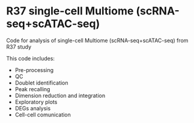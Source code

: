 # R37 single-cell Multiome (scRNA-seq+scATAC-seq)

Code for analysis of single-cell Multiome (scRNA-seq+scATAC-seq) from R37 study

This code includes:
* Pre-processing
* QC
* Doublet identification
* Peak recalling
* Dimension reduction and integration
* Exploratory plots
* DEGs analysis
* Cell-cell comunication
